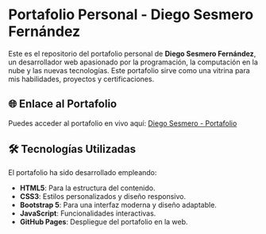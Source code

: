 # Portafolio Personal - Diego Sesmero Fernández

Este es el repositorio del portafolio personal de **Diego Sesmero Fernández**, un desarrollador web apasionado por la programación, la computación en la nube y las nuevas tecnologías. Este portafolio sirve como una vitrina para mis habilidades, proyectos y certificaciones.

## 🌐 Enlace al Portafolio

Puedes acceder al portafolio en vivo aquí: [Diego Sesmero - Portafolio](https://sesmerov.github.io)


## 🛠️ Tecnologías Utilizadas

El portafolio ha sido desarrollado empleando:

- **HTML5**: Para la estructura del contenido.
- **CSS3**: Estilos personalizados y diseño responsivo.
- **Bootstrap 5**: Para una interfaz moderna y diseño adaptable.
- **JavaScript**: Funcionalidades interactivas.
- **GitHub Pages**: Despliegue del portafolio en la web.
